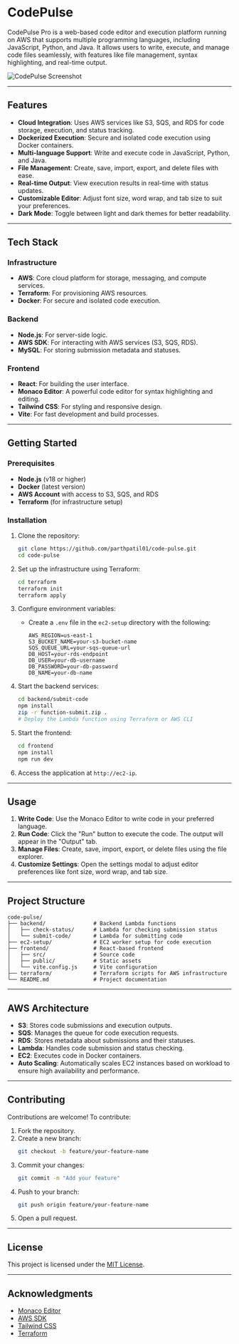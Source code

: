 
# CodePulse

CodePulse Pro is a web-based code editor and execution platform running on AWS that supports multiple programming languages, including JavaScript, Python, and Java. It allows users to write, execute, and manage code files seamlessly, with features like file management, syntax highlighting, and real-time output.

![CodePulse Screenshot](https://imgur.com/1Khk9fz.jpg)

---

## Features

- **Cloud Integration**: Uses AWS services like S3, SQS, and RDS for code storage, execution, and status tracking.
- **Dockerized Execution**: Secure and isolated code execution using Docker containers.
- **Multi-language Support**: Write and execute code in JavaScript, Python, and Java.
- **File Management**: Create, save, import, export, and delete files with ease.
- **Real-time Output**: View execution results in real-time with status updates.
- **Customizable Editor**: Adjust font size, word wrap, and tab size to suit your preferences.
- **Dark Mode**: Toggle between light and dark themes for better readability.

---

## Tech Stack

### Infrastructure
- **AWS**: Core cloud platform for storage, messaging, and compute services.
- **Terraform**: For provisioning AWS resources.
- **Docker**: For secure and isolated code execution.

### Backend
- **Node.js**: For server-side logic.
- **AWS SDK**: For interacting with AWS services (S3, SQS, RDS).
- **MySQL**: For storing submission metadata and statuses.

### Frontend
- **React**: For building the user interface.
- **Monaco Editor**: A powerful code editor for syntax highlighting and editing.
- **Tailwind CSS**: For styling and responsive design.
- **Vite**: For fast development and build processes.

---

## Getting Started

### Prerequisites
- **Node.js** (v18 or higher)
- **Docker** (latest version)
- **AWS Account** with access to S3, SQS, and RDS
- **Terraform** (for infrastructure setup)

### Installation

1. Clone the repository:
   ```bash
   git clone https://github.com/parthpatil01/code-pulse.git
   cd code-pulse
   ```

2. Set up the infrastructure using Terraform:
   ```bash
   cd terraform
   terraform init
   terraform apply
   ```

3. Configure environment variables:
   - Create a `.env` file in the `ec2-setup` directory with the following:
     ```env
     AWS_REGION=us-east-1
     S3_BUCKET_NAME=your-s3-bucket-name
     SQS_QUEUE_URL=your-sqs-queue-url
     DB_HOST=your-rds-endpoint
     DB_USER=your-db-username
     DB_PASSWORD=your-db-password
     DB_NAME=your-db-name
     ```

4. Start the backend services:
   ```bash
   cd backend/submit-code
   npm install
   zip -r function-submit.zip .
   # Deploy the Lambda function using Terraform or AWS CLI
   ```

5. Start the frontend:
   ```bash
   cd frontend
   npm install
   npm run dev
   ```

6. Access the application at `http://ec2-ip`.

---

## Usage

1. **Write Code**: Use the Monaco Editor to write code in your preferred language.
2. **Run Code**: Click the "Run" button to execute the code. The output will appear in the "Output" tab.
3. **Manage Files**: Create, save, import, export, or delete files using the file explorer.
4. **Customize Settings**: Open the settings modal to adjust editor preferences like font size, word wrap, and tab size.

---

## Project Structure

```plaintext
code-pulse/
├── backend/               # Backend Lambda functions
│   ├── check-status/      # Lambda for checking submission status
│   └── submit-code/       # Lambda for submitting code
├── ec2-setup/             # EC2 worker setup for code execution
├── frontend/              # React-based frontend
│   ├── src/               # Source code
│   ├── public/            # Static assets
│   └── vite.config.js     # Vite configuration
├── terraform/             # Terraform scripts for AWS infrastructure
└── README.md              # Project documentation
```

---

## AWS Architecture

- **S3**: Stores code submissions and execution outputs.
- **SQS**: Manages the queue for code execution requests.
- **RDS**: Stores metadata about submissions and their statuses.
- **Lambda**: Handles code submission and status checking.
- **EC2**: Executes code in Docker containers.
- **Auto Scaling**: Automatically scales EC2 instances based on workload to ensure high availability and performance.
---

## Contributing

Contributions are welcome! To contribute:

1. Fork the repository.
2. Create a new branch:
   ```bash
   git checkout -b feature/your-feature-name
   ```
3. Commit your changes:
   ```bash
   git commit -m "Add your feature"
   ```
4. Push to your branch:
   ```bash
   git push origin feature/your-feature-name
   ```
5. Open a pull request.

---

## License

This project is licensed under the [MIT License](LICENSE).

---

## Acknowledgments

- [Monaco Editor](https://microsoft.github.io/monaco-editor/)
- [AWS SDK](https://aws.amazon.com/sdk-for-javascript/)
- [Tailwind CSS](https://tailwindcss.com/)
- [Terraform](https://www.terraform.io/)
